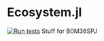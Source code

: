 # Ecosystem.jl
[![Run tests](https://github.com/kubicon/Ecosystem.jl/actions/workflows/RunTests.yml/badge.svg)](https://github.com/kubicon/Ecosystem.jl/actions/workflows/RunTests.yml)
Stuff for B0M36SPJ 
